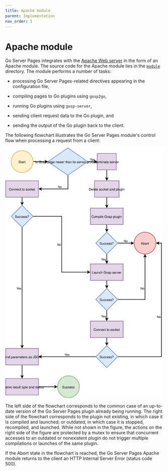 ```yaml
---
title: Apache module
parent: Implementation
nav_order: 1
---
```


Apache module
=============

Go Server Pages integrates with the [Apache Web server](https://httpd.apache.org/) in the form of an Apache module.  The source code for the Apache module lies in the [`module`](https://github.com/spakin/gosp/tree/master/module) directory.  The module performs a number of tasks:

* processing Go Server Pages-related directives appearing in the configuration file,

* compiling pages to Go plugins using `gosp2go`,

* running Go plugins using `gosp-server`,

* sending client request data to the Go plugin, and

* sending the output of the Go plugin back to the client.

The following flowchart illustrates the Go Server Pages module's control flow when processing a request from a client:

![Module control flow](../assets/img/gosp-flowchart.svg "Go Server Pages module control flow")

The left side of the flowchart corresponds to the common case of an up-to-date version of the Go Server Pages plugin already being running.  The right side of the flowchart corresponds to the plugin not existing, in which case it is compiled and launched; or outdated, in which case it is stopped, recompiled, and launched.  While not shown in the figure, the actions on the right side of the figure are protected by a mutex to ensure that concurrent accesses to an outdated or nonexistent plugin do not trigger multiple compilations or launches of the same plugin.

If the Abort state in the flowchart is reached, the Go Server Pages Apache module returns to the client an HTTP Internal Server Error (status code 500).
